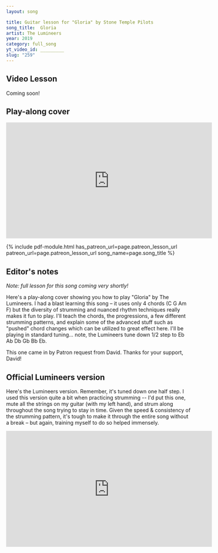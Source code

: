 ```yaml
---
layout: song

title: Guitar lesson for "Gloria" by Stone Temple Pilots
song_title:  Gloria
artist: The Lumineers
year: 2019
category: full_song
yt_video_id: _________
slug: "259"
---
```


<!-- patreon_lesson_available: true
patreon_lesson_url: https://www.patreon.com/posts/25388934 -->

## Video Lesson

<!-- <iframe width="560" height="315" src="https://www.youtube.com/embed/alPm8GDqB90?showinfo=0" frameborder="0" allowfullscreen></iframe> -->

Coming soon!

## Play-along cover

<iframe width="560" height="315" src="https://www.youtube.com/embed/siFl0GGw9Zg?showinfo=0" frameborder="0" allowfullscreen></iframe>

{% include pdf-module.html has_patreon_url=page.patreon_lesson_url patreon_url=page.patreon_lesson_url song_name=page.song_title %}

<!-- Coming later today! -->

## Editor's notes

_Note: full lesson for this song coming very shortly!_

Here's a play-along cover showing you how to play "Gloria" by The Lumineers. I had a blast learning this song – it uses only 4 chords (C G Am F) but the diversity of strumming and nuanced rhythm techniques really makes it fun to play. I'll teach the chords, the progressions, a few different strumming patterns, and explain some of the advanced stuff such as "pushed" chord changes which can be utilized to great effect here. I'll be playing in standard tuning... note, the Lumineers tune down 1/2 step to Eb Ab Db Gb Bb Eb.

This one came in by Patron request from David. Thanks for your support, David!

## Official Lumineers version

Here's the Lumineers version. Remember, it's tuned down one half step. I used this version quite a bit when practicing strumming -- I'd put this one, mute all the strings on my guitar (with my left hand), and strum along throughout the song trying to stay in time. Given the speed & consistency of the strumming pattern, it's tough to make it through the entire song without a break – but again, training myself to do so helped immensely.

<iframe width="560" height="315" src="https://www.youtube.com/embed/Kok4-aVdyT4" frameborder="0" allow="accelerometer; autoplay; encrypted-media; gyroscope; picture-in-picture" allowfullscreen></iframe>
